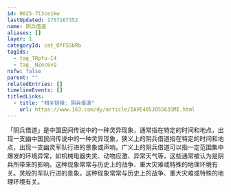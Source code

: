 ```yaml
---
id: 0025-7t3ce1kw
lastUpdated: 1757167352
name: 阴兵借道
aliases: []
layer: 1
categoryId: cat_OfFSSbRb
tagIds:
  - tag_TRpfu-I4
  - tag__NZec6vQ
nsfw: false
parent: ""
relatedEntries: []
timelineEvents: []
titledLinks:
  - title: "相关链接: 阴兵借道"
    url: https://www.163.com/dy/article/IAVE405J05563SMI.html
---
```


「阴兵借道」是中国民间传说中的一种灵异现象，通常指在特定的时间和地点，出现一支幽中国民间传说中的一种灵异现象，狭义上的阴兵借道指在特定的时间和地点，出现一支幽灵军队行进的景象或声响。广义上的阴兵借道可以指一定范围集中爆发的环境异常，如机械电器失灵、动物应激、异常天气等，这些通常被认为是阴兵所带来的影响。这种现象常常与历史上的战争、重大灾难或特殊的地理环境有关。灵般的军队行进的景象。这种现象常常与历史上的战争、重大灾难或特殊的地理环境有关。